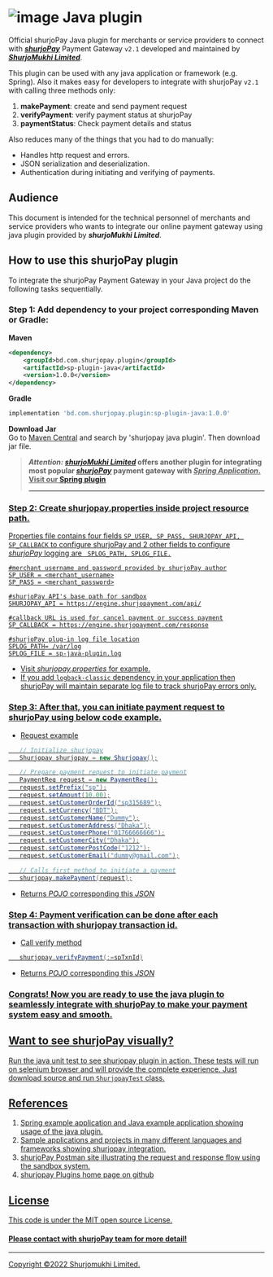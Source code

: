 ﻿# ![image](https://user-images.githubusercontent.com/57352037/155895117-523cfb9e-d895-47bf-a962-2bcdda49ad66.png) Java plugin

Official shurjoPay Java plugin for merchants or service providers to connect with [**_shurjoPay_**](https://shurjopay.com.bd) Payment Gateway ``` v2.1 ``` developed and maintained by [_**ShurjoMukhi Limited**_](https://shurjomukhi.com.bd).

This plugin can be used with any java application or framework (e.g. Spring).
Also it makes easy for developers to integrate with shurjoPay ``` v2.1 ``` with calling three methods only:

1. **makePayment**: create and send payment request
1. **verifyPayment**: verify payment status at shurjoPay
1. **paymentStatus**: Check payment details and status

Also reduces many of the things that you had to do manually:

- Handles http request and errors.
- JSON serialization and deserialization.
- Authentication during initiating and verifying of payments.
## Audience
This document is intended for the technical personnel of merchants and service providers who wants to integrate our online payment gateway using java plugin provided by _**shurjoMukhi Limited**_.
## How to use this shurjoPay plugin
To integrate the shurjoPay Payment Gateway in your Java project do the following tasks sequentially.
### Step 1: Add dependency to your project corresponding Maven or Gradle:<br>
**Maven**
```xml
<dependency>
    <groupId>bd.com.shurjopay.plugin</groupId>
    <artifactId>sp-plugin-java</artifactId>
    <version>1.0.0</version>
</dependency>
```
**Gradle**
```gradle
implementation 'bd.com.shurjopay.plugin:sp-plugin-java:1.0.0'
```
**Download Jar**<br>
Go to [Maven Central](https://search.maven.org/) and search by 'shurjopay java plugin'. Then download jar file.<br>

> **_Attention:_ [_shurjoMukhi Limited_](https://shurjomukhi.com.bd/) offers another plugin for integrating most popular [**_shurjoPay_**](https://shurjopay.com.bd/) payment gateway with <u>_Spring Application_. Visit our [Spring plugin](https://github.com/shurjopay-plugins/sp-plugin-spring)**<hr>

### Step 2: Create shurjopay.properties inside project resource path.
Properties file contains four fields ``` SP_USER, SP_PASS, SHURJOPAY_API, SP_CALLBACK ``` to configure shurjoPay and 2 other fields to configure _shurjoPay_ logging are ```  SPLOG_PATH, SPLOG_FILE. ```
```properties
#merchant username and password provided by shurjoPay author
SP_USER = <merchant_username>
SP_PASS = <merchant_password>

#shurjoPay API's base path for sandbox
SHURJOPAY_API = https://engine.shurjopayment.com/api/

#callback URL is used for cancel payment or success payment
SP_CALLBACK = https://engine.shurjopayment.com/response

#shurjoPay plug-in log file location
SPLOG_PATH= /var/log
SPLOG_FILE = sp-java-plugin.log
```
- Visit [_shurjopay.properties_](https://github.com/shurjopay-plugins/sp-plugin-java/blob/develop/src/test/resources/shurjopay.properties.sample) for example.
- If you add ```logback-classic``` dependency in your application then shurjoPay will maintain separate log file to track shurjoPay errors only.

### Step 3: After that, you can initiate payment request to shurjoPay using below code example.
- Request example
 ```java 
	// Initialize shurjopay
	Shurjopay shurjopay = new Shurjopay();

	// Prepare payment request to initiate payment
	PaymentReq request = new PaymentReq();
	request.setPrefix("sp");
	request.setAmount(10.00);
	request.setCustomerOrderId("sp315689");
	request.setCurrency("BDT");
	request.setCustomerName("Dummy");
	request.setCustomerAddress("Dhaka");
	request.setCustomerPhone("01766666666");
	request.setCustomerCity("Dhaka");
	request.setCustomerPostCode("1212");
	request.setCustomerEmail("dummy@gmail.com");

	// Calls first method to initiate a payment
	shurjopay.makePayment(request);
 ```
- Returns [_POJO_](https://github.com/shurjopay-plugins/sp-plugin-java/blob/develop/src/main/java/com/shurjomukhi/model/PaymentRes.java) corresponding this [_JSON_](https://github.com/shurjopay-plugins/sp-plugin-java/blob/develop/src/test/resources/sample-msg/payment-res.json)

### Step 4: Payment verification can be done after each transaction with shurjopay transaction id. 
- Call verify method
 ```java
	shurjopay.verifyPayment(:=spTxnId)
 ```
- Returns [_POJO_](https://github.com/shurjopay-plugins/sp-plugin-java/blob/develop/src/main/java/com/shurjomukhi/model/VerifiedPayment.java) corresponding this [_JSON_](https://github.com/shurjopay-plugins/sp-plugin-java/blob/develop/src/test/resources/sample-msg/verification-res.json)
### Congrats! Now you are ready to use the java plugin to seamlessly integrate with shurjoPay to make your payment system easy and smooth.

## Want to see shurjoPay visually?
Run the java unit test to see shurjopay plugin in action. These tests will run on selenium browser and will provide the complete experience. Just download source and run ```ShurjopayTest``` class.
## References
1. [Spring example application](https://github.com/shurjopay-plugins/sp-plugin-usage-examples/tree/dev/spring-app-java-plugin) and [Java example application](https://github.com/shurjopay-plugins/sp-plugin-usage-examples/tree/dev/java-app-java-plugin) showing usage of the java plugin.
2. [Sample applications and projects](https://github.com/shurjopay-plugins/sp-plugin-usage-examples) in many different languages and frameworks showing shurjopay integration.
3. [shurjoPay Postman site](https://documenter.getpostman.com/view/6335853/U16dS8ig) illustrating the request and response flow using the sandbox system.
4. [shurjopay Plugins](https://github.com/shurjopay-plugins) home page on github
## License
This code is under the [MIT open source License](https://github.com/shurjopay-plugins/sp-plugin-java/blob/develop/LICENSE).
#### Please [contact](https://shurjopay.com.bd/#contacts) with shurjoPay team for more detail!
<hr>
Copyright ©️2022 Shurjomukhi Limited.
